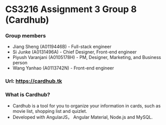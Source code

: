 # CS3216 Assignment 3 Group 8 (Cardhub) #

### Group members ###
* Jiang Sheng (A0119446B) - Full-stack engineer
* Si Junke (A0131496A) - Chief Designer, Front-end engineer
* Piyush Varanjani (A0105178H) - PM, Designer, Marketing, and Business person
* Wang Yanhao (A0113742N) - Front-end engineer

### Url: https://cardhub.tk ###

### What is Cardhub? ###
* Cardhub is a tool for you to organize your information in cards, such as movie list, shopping list and quizlet.
* Developed with AngularJS， Angular Material, Node.js and MySQL.
